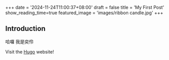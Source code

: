 +++
date = '2024-11-24T11:00:37+08:00'
draft = false
title = 'My First Post'
show_reading_time=true
featured_image = 'images/ribbon candle.jpg'
+++

## Introduction

哈囉 我是奕伶

Visit the [Hugo](https://gohugo.io) website!
